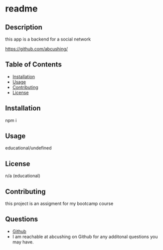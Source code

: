 # readme

## Description

this app is a backend for a social network

https://github.com/abcushing/

## Table of Contents

- [Installation](#installation)
- [Usage](#usage)
- [Contributing](#contributing)
- [License](#license)

## Installation

npm i

## Usage

educational/undefined

## License

n/a (educational)

## Contributing

this project is an assigment for my bootcamp course

## Questions

- [Github](https://github.com/abcushing)
- I am reachable at abcushing on Github for any additonal questions you may have.
